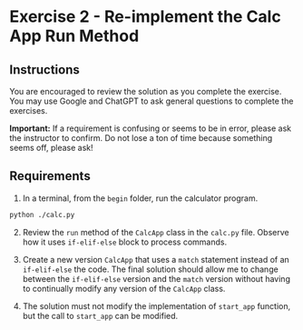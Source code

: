 # Exercise 2 - Re-implement the Calc App Run Method

## Instructions

You are encouraged to review the solution as you complete the exercise. You may use Google and ChatGPT to ask general questions to complete the exercises.

**Important:** If a requirement is confusing or seems to be in error, please ask the instructor to confirm. Do not lose a ton of time because something seems off, please ask!

## Requirements

1. In a terminal, from the `begin` folder, run the calculator program.

```bash
python ./calc.py
```

2. Review the `run` method of the `CalcApp` class in the `calc.py` file. Observe how it uses `if-elif-else` block to process commands.

3. Create a new version `CalcApp` that uses a `match` statement instead of an `if-elif-else` the code. The final solution should allow me to change between the `if-elif-else` version and the `match` version without having to continually modify any version of the `CalcApp` class.

4. The solution must not modify the implementation of `start_app` function, but the call to `start_app` can be modified.

